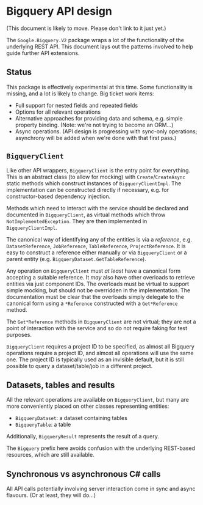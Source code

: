 # Bigquery API design

(This document is likely to move. Please don't link to it just yet.)

The `Google.Bigquery.V2` package wraps a lot of the functionality of
the underlying REST API. This document lays out the patterns
involved to help guide further API extensions.

## Status

This package is effectively experimental at this time. Some
functionality is missing, and a lot is likely to change. Big ticket
work items:

- Full support for nested fields and repeated fields
- Options for all relevant operations
- Alternative approaches for providing data and schema, e.g. simple property
  binding. (Note: we're not trying to become an ORM...)
- Async operations. (API design is progressing with sync-only
  operations; asynchrony will be added when we're done with that
  first pass.)

## `BigqueryClient`

Like other API wrappers, `BigqueryClient` is the entry point for
everything. This is an abstract class (to allow for mocking) with
`Create`/`CreateAsync` static methods which construct instances of
`BigqueryClientImpl`. The implementation can be constructed directly
if necessary, e.g. for constructor-based dependency injection.

Methods which need to interact with the service should be declared
and documented in `BigqueryClient`, as virtual methods which throw
`NotImplementedException`. They are then implemented in
`BigqueryClientImpl`.

The canonical way of identifying any of the entities is via a *reference*,
e.g. `DatasetReference`, `JobReference`, `TableReference`,
`ProjectReference`. It is easy to construct a reference either manually or via
`BigqueryClient` or a parent entity (e.g.
`BigqueryDataset.GetTableReference`).

Any operation on `BigqueryClient` must *at least* have a
canonical form accepting a suitable reference. It *may* also have
other overloads to retrieve entities via just component IDs. The
overloads must be virtual to support simple mocking, but should not
be overridden in the implementation. The documentation must be clear
that the overloads simply delegate to the canonical form using a
`*Reference` constructed with a `Get*Reference` method.

The `Get*Reference` methods in `BigqueryClient` are not virtual;
they are not a point of interaction with the service and so do not
require faking for test purposes.

`BigqueryClient` requires a project ID to be specified, as almost
all Bigquery operations require a project ID, and almost all
operations will use the same one. The project ID is typically used
as an invisible default, but it is still possible to query a
dataset/table/job in a different project.

## Datasets, tables and results

All the relevant operations are available on `BigqueryClient`, but
many are more conveniently placed on other classes representing
entities:

- `BigqueryDataset`: a dataset containing tables
- `BigqueryTable`: a table

Additionally, `BigqueryResult` represents the result of a query.

The `Bigquery` prefix here avoids confusion with the underlying
REST-based resources, which are still available.

## Synchronous vs asynchronous C# calls

All API calls potentially involving server interaction come in sync
and async flavours. (Or at least, they will do...)
